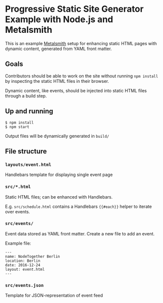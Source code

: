 # Progressive Static Site Generator Example with Node.js and Metalsmith

This is an example [Metalsmith](http://www.metalsmith.io/) setup for enhancing static HTML pages with dynamic content, generated from YAML front matter.

## Goals

Contributors should be able to work on the site without running `npm install` by inspecting the static HTML files in their browser.

Dynamic content, like events, should be injected into static HTML files through a build step.

## Up and running

```
$ npm install
$ npm start
```

Output files will be dynamically generated in `build/`

## File structure

### `layouts/event.html`

Handlebars template for displaying single event page

### `src/*.html`

Static HTML files; can be enhanced with Handlebars.

E.g. `src/schedule.html` contains a Handlebars `{{#each}}` helper to iterate over events.

### `src/events/`

Event data stored as YAML front matter. Create a new file to add an event.

Example file:

```
---
name: NodeTogether Berlin
location: Berlin
date: 2016-12-24
layout: event.html
---
```

### `src/events.json`

Template for JSON-representation of event feed
